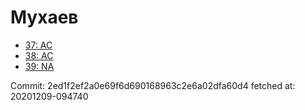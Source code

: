 # Мухаев
- [37: AC](37.md)
- [38: AC](38.md)
- [39: NA](39.md)

Commit: 2ed1f2ef2a0e69f6d690168963c2e6a02dfa60d4
 fetched at: 20201209-094740
